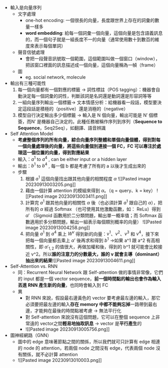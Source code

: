 * 輸入是向量序列
	* 文字處理
		* one-hot encoding: 一個很長的向量，長度跟世界上存在的詞彙的數量一樣多
		* **word embedding**: 給每一個詞彙一個向量，這個向量是包含語義訊息的，而一個句子就是一組長度不一的向量（通常使用數十到數百的維度來表示每個單詞）
	* 聲音信號處理
		* 會把一段聲音訊號取一個範圍，這個範圍叫做一個窗口（window），把該窗口裡面的訊息描述成一個向量，這個向量稱為一幀（frame）
	* 圖
		* eg. social network, molecule
* 輸出有三種可能性
	1. 每一個向量都有一個對應的標籤 → 詞性標註（POS tagging）：機器會自動決定每一個詞彙的詞性，判斷該詞是名詞還是動詞還是形容詞等等
	2. 一組向量序列輸出一個標籤→ 文本情感分析：給機器看一段話，模型要決定這段話是積極的（positive）還是消極的（negative）
	3. 模型自行決定輸出多少個標籤 → 輸入是 N 個向量，輸出可能是 N′ 個標簽，而N′ 是機器自己決定的。此種任務被稱作序列到序列（**Sequence to Sequence**，Seq2Seq），如翻譯、語音辨識
* Self Attention Model
	* **考慮整個序列的所有向量，綜合向量序列整體和單個向量個體，得到對每一個向量處理後的向量，將這些向量個別連接一個 FC，FC 可以專注於處理這一個位置的向量，得到對應結果**
	* 輸入：$a^1$ to $a^4$ , can be either input or a hidden layer
	* 輸出：$b^1$ to $b^4$ , 每一個 b 都是考慮了所有的 a 以後才生成出來的
	* 步驟
		1. 根據 $a^1$ 這個向量找出跟其他向量的相關程度 $\alpha$ 
		![[Pasted image 20230913003205.png]]
		3. 藉由一個計算 attention 的模組來得到 $α$。（q = query、k = key）
		![[Pasted image 20230913003411.png]]
		1. 計算完 $a^1$ 跟其他向量的相關性 $α$ 後（也必須計算 $a^1$ 跟自己的 $α$），把所有的 $α$ 經過 Softmax （也可使用其他激勵函數，如： ReLu）得到 $α'$ 
		   （Sigmoid 函數用於二分類問題，輸出單一概率值；而 Softmax 函數適用於多分類問題，輸出一組表示每個類別概率的向量）
		   ![[Pasted image 20230913004258.png]]
		4. 把向量 $a^1$ 到 $a^4$ 乘上 $W^v$ 得到新的向量：$v^1$、$v^2$、$v^3$ 和 $v^4$，接下來把每一個向量都去乘上 $α'$ 後再求和得到 $b^1$ →如果 a^1 跟 a^2 有高相關性，即 $α'_{1,2}$ 的值很大，再做加權和後，得到的 b^1 就可能會比較接近 v^2。所以**誰的注意力的分數最大，誰的 v 就會主導（dominant） 抽出來的結果**![[Pasted image 20230913004611.png]]
* Self-Attention vs. RNN
	* 同：Recurrent Neural Network 跟 Self-attention 做的事情非常像，它們的 input 都是一個 vector sequence，**前一個時間點的輸出也會作為輸入丟進 RNN 產生新的向量**，也同時會輸入到 FC
	* 異
		* 對 RNN 來說，假設最右邊黃色的 vector 要考慮最左邊的輸入，那它必須要把最左邊的輸入**存在 memory 中都不能夠忘掉**一路帶到最右邊，才能夠在最後的時間點被考慮 → 無法平行化
		- 對 Self-attention 來說沒有這個問題，它可以在整個 sequence 上非常遠的 vector之間**輕易地抽取訊息** → vector 是**平行產生**的
		- ![[Pasted image 20230913005756.png]]
* 圖神經網路（GNN）
	* 圖中的 edge 意味著節點之間的關係，所以我們就可只計算有 edge 相連的 node 的 attention，若兩個 node 之間沒有 edge，代表兩個 node 沒有關係，就不必計算 attention
	* ![[Pasted image 20230913010003.png]]
